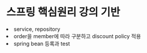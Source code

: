 <h1>스프링 핵심원리 강의 기반</h1>
<li>service, repository</li>
<li>order을 member에 따라 구분하고 discount policy 적용</li>
<li>spring bean 등록과 test</li>
